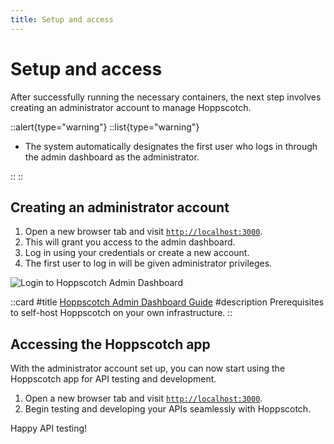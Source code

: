 ```yaml
---
title: Setup and access
---
```


# Setup and access

After successfully running the necessary containers, the next step involves creating an administrator account to manage Hoppscotch.

::alert{type="warning"}
::list{type="warning"}

- The system automatically designates the first user who logs in through the admin dashboard as the administrator.

::
::

## Creating an administrator account

1. Open a new browser tab and visit [`http://localhost:3000`](http://localhost:3000).
2. This will grant you access to the admin dashboard.
3. Log in using your credentials or create a new account.
4. The first user to log in will be given administrator privileges.

![Login to Hoppscotch Admin Dashboard](/images/self-host/community-edition/admin-dashboard-login.png)

::card
#title
[Hoppscotch Admin Dashboard Guide](/documentation/self-host/community-edition/admin-dashboard)
#description
Prerequisites to self-host Hoppscotch on your own infrastructure.
::

## Accessing the Hoppscotch app

With the administrator account set up, you can now start using the Hoppscotch app for API testing and development.

1. Open a new browser tab and visit [`http://localhost:3000`](http://localhost:3000).
2. Begin testing and developing your APIs seamlessly with Hoppscotch.

Happy API testing!
